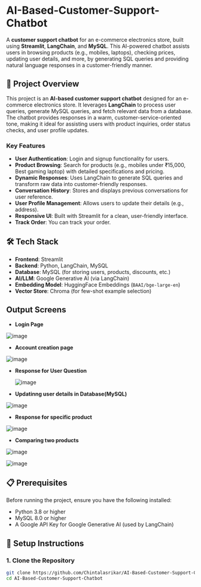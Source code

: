 # AI-Based-Customer-Support-Chatbot


A **customer support chatbot** for an e-commerce electronics store, built using **Streamlit**, **LangChain**, and **MySQL**. This AI-powered chatbot assists users in browsing products (e.g., mobiles, laptops), checking prices, updating user details, and more, by generating SQL queries and providing natural language responses in a customer-friendly manner.


## 📖 Project Overview

This project is an **AI-based customer support chatbot** designed for an e-commerce electronics store. It leverages **LangChain** to process user queries, generate MySQL queries, and fetch relevant data from a database. The chatbot provides responses in a warm, customer-service-oriented tone, making it ideal for assisting users with product inquiries, order status checks, and user profile updates.


### Key Features
- **User Authentication**: Login and signup functionality for users.
- **Product Browsing**: Search for products (e.g., mobiles under ₹15,000, Best gaming laptop) with detailed specifications and pricing.
- **Dynamic Responses**: Uses LangChain to generate SQL queries and transform raw data into customer-friendly responses.
- **Conversation History**: Stores and displays previous conversations for user reference.
- **User Profile Management**: Allows users to update their details (e.g., address).
- **Responsive UI**: Built with Streamlit for a clean, user-friendly interface.
- **Track Order**: You can track your order.



## 🛠️ Tech Stack

- **Frontend**: Streamlit
- **Backend**: Python, LangChain, MySQL
- **Database**: MySQL (for storing users, products, discounts, etc.)
- **AI/LLM**: Google Generative AI (via LangChain)
- **Embedding Model**: HuggingFace Embeddings (`BAAI/bge-large-en`)
- **Vector Store**: Chroma (for few-shot example selection)


## Output Screens

- **Login Page**

![image](https://github.com/user-attachments/assets/4740d086-8940-4d98-bde8-b85b2759f374)

- **Account creation page**

![image](https://github.com/user-attachments/assets/dabc5e9f-27a3-48f9-85b5-965f545bc807)

- **Response for User Question**

  ![image](https://github.com/user-attachments/assets/3d7b74d8-c94b-4f8b-a92b-6ff0c628487c)

- **Updatinng user details in Database(MySQL)**

![image](https://github.com/user-attachments/assets/3d4078fc-ba0c-4217-be2a-0a444a9d4e5e)

- **Response for specific product**

![image](https://github.com/user-attachments/assets/85381314-78a7-467b-826a-aa1ab219c0c6)

- **Comparing two products**

![image](https://github.com/user-attachments/assets/f18802cc-1957-48f4-8fa3-c3cdb9069fb2)

![image](https://github.com/user-attachments/assets/68a7fbb3-ad31-450d-8fb2-8588b13b3f01)



## 📋 Prerequisites

Before running the project, ensure you have the following installed:

- Python 3.8 or higher
- MySQL 8.0 or higher
- A Google API Key for Google Generative AI (used by LangChain)



## 🚀 Setup Instructions

### 1. Clone the Repository
```bash
git clone https://github.com/Chintalasrikar/AI-Based-Customer-Support-Chatbot.git
cd AI-Based-Customer-Support-Chatbot
